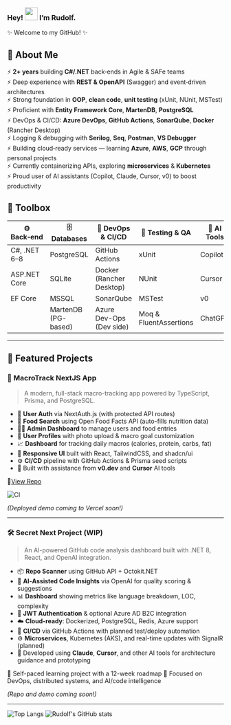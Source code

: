 ### Hey! <img src="https://media.tenor.com/Wx9IEmZZXSoAAAAi/hi.gif" width="30px">  I’m Rudolf.

✨ Welcome to my GitHub! ✨

## 🚀 About Me

⚡ **2+ years** building **C#/.NET** back‑ends in Agile & SAFe teams  
⚡ Deep experience with **REST & OpenAPI** (Swagger) and event‑driven architectures  
⚡ Strong foundation in **OOP**, **clean code**, **unit testing** (xUnit, NUnit, MSTest)  
⚡ Proficient with **Entity Framework Core**, **MartenDB**, **PostgreSQL**  
⚡ DevOps & CI/CD: **Azure DevOps**, **GitHub Actions**, **SonarQube**, **Docker** (Rancher Desktop)  
⚡ Logging & debugging with **Serilog**, **Seq**, **Postman**, **VS Debugger**  
⚡ Building cloud‑ready services — learning **Azure**, **AWS**, **GCP** through personal projects  
⚡ Currently containerizing APIs, exploring **microservices** & **Kubernetes**  
⚡ Proud user of AI assistants (Copilot, Claude, Cursor, v0) to boost productivity

## 🧰 Toolbox

| ⚙️ Back‑end           | 🗄️ Databases       | 🚀 DevOps & CI/CD         | 🧪 Testing & QA      | 🤖 AI Tools                  | 
|-----------------------|---------------------|---------------------------|-----------------------|------------------------------|
| C#, .NET 6–8          | PostgreSQL          | GitHub Actions            | xUnit                 | Copilot                      |
| ASP.NET Core          | SQLite              | Docker (Rancher Desktop)  | NUnit                 | Cursor                       |
| EF Core               | MSSQL               | SonarQube                 | MSTest                | v0                           |
|                       | MartenDB (PG-based) | Azure Dev-Ops (Dev side)  | Moq & FluentAssertions| ChatGPT                      |

---

## 📂 Featured Projects

### 🔗 MacroTrack NextJS App

> A modern, full-stack macro-tracking app powered by TypeScript, Prisma, and PostgreSQL.

- 🔐 **User Auth** via NextAuth.js (with protected API routes)
- 🍱 **Food Search** using Open Food Facts API (auto-fills nutrition data)
- 🧑‍💼 **Admin Dashboard** to manage users and food entries
- 👤 **User Profiles** with photo upload & macro goal customization
- 📈 **Dashboard** for tracking daily macros (calories, protein, carbs, fat)
- 🎨 **Responsive UI** built with React, TailwindCSS, and shadcn/ui
- ⚙️ **CI/CD** pipeline with GitHub Actions & Prisma seed scripts
- 🤖 Built with assistance from **v0.dev** and **Cursor** AI tools

📁[View Repo](https://github.com/RudolfKay/Macro-Tracker-NextJS-App)

![CI](https://github.com/RudolfKay/Macro-Tracker-NextJS-App/actions/workflows/ci-workflow.yml/badge.svg)

*(Deployed demo coming to Vercel soon!)*

---

### 🛠️ Secret Next Project (WIP)

> An AI-powered GitHub code analysis dashboard built with .NET 8, React, and OpenAI integration.

- 📦 **Repo Scanner** using GitHub API + Octokit.NET
- 🧠 **AI‑Assisted Code Insights** via OpenAI for quality scoring & suggestions
- 📊 **Dashboard** showing metrics like language breakdown, LOC, complexity
- 🔐 **JWT Authentication** & optional Azure AD B2C integration
- ☁️ **Cloud-ready**: Dockerized, PostgreSQL, Redis, Azure support
- 🔁 **CI/CD** via GitHub Actions with planned test/deploy automation
- ⚙️ **Microservices**, Kubernetes (AKS), and real-time updates with SignalR (planned)
- 🤖 Developed using **Claude**, **Cursor**, and other AI tools for architecture guidance and prototyping

📅 Self-paced learning project with a 12-week roadmap 
🧠 Focused on DevOps, distributed systems, and AI/code intelligence

*(Repo and demo coming soon!)*

---
![Top Langs](https://github-readme-stats.vercel.app/api/top-langs/?username=RudolfKay&theme=onedark)
![Rudolf's GitHub stats](https://github-readme-stats.vercel.app/api?username=RudolfKay&show_icons=true&theme=onedark)

<!--
**RudolfKay/RudolfKay** is a ✨ _special_ ✨ repository because its `README.md` (this file) appears on your GitHub profile.

Here are some ideas to get you started:

- 🔭 I’m currently working on ...
- 🌱 I’m currently learning ...
- 👯 I’m looking to collaborate on ...
- 🤔 I’m looking for help with ...
- 💬 Ask me about ...
- 📫 How to reach me: ...
- 😄 Pronouns: ...
- ⚡ Fun fact: ...
-->
